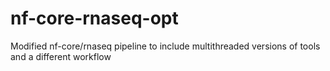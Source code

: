 # nf-core-rnaseq-opt
Modified nf-core/rnaseq pipeline to include multithreaded versions of tools and a different workflow

